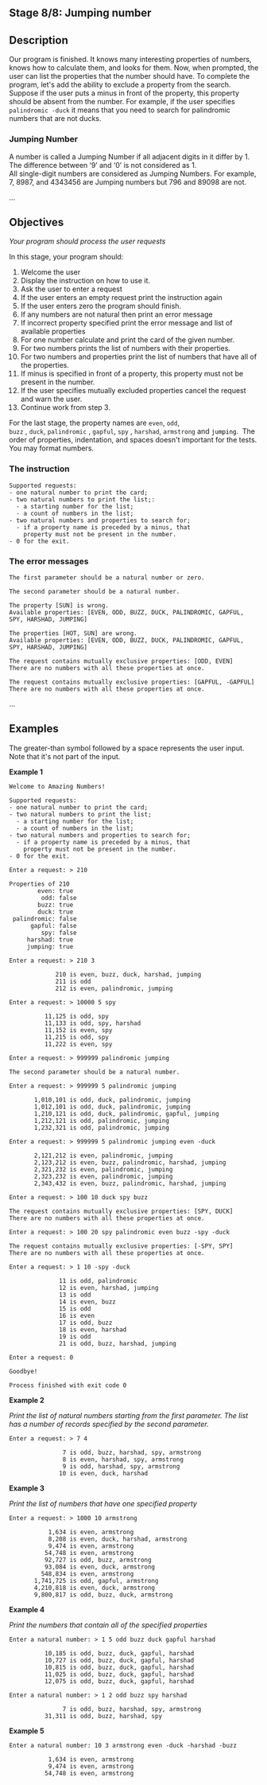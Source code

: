 <h2><strong>Stage 8/8: </strong>Jumping&nbsp;<strong>number</strong></h2>

<h2>Description</h2>

<p>Our program is finished. It knows many interesting properties of numbers, knows how to calculate them, and looks for them. Now, when prompted, the user can list the properties that the number should have. To complete the program, let&#39;s add the ability to exclude a property from the search. Suppose if the user puts a minus in front of the property, this property should be absent from the number. For example, if the user specifies <code>palindromic -duck</code>&nbsp;it means that you need to search for palindromic numbers that are not ducks.</p>

<h3>Jumping&nbsp;Number</h3>

<p>A number is called a Jumping Number if all adjacent digits in it differ by 1. The difference between &lsquo;9&rsquo; and &lsquo;0&rsquo; is not considered as 1.<br />
All single-digit numbers are considered as Jumping Numbers. For example, 7, 8987, and 4343456 are Jumping numbers but 796 and 89098 are not.</p>

<p>...</p>

<h2>Objectives</h2>

<p><em>Your program should process the user requests</em></p>

<p>In this stage, your program should:</p>

<ol>
	<li>Welcome the user</li>
	<li>Display the instruction on how to use it.</li>
	<li>Ask the user to enter a request</li>
	<li>If the user enters an empty request print the instruction again</li>
	<li>If the user enters zero the program should finish.&nbsp;</li>
	<li>If any numbers are not natural then print an error message</li>
	<li>If incorrect property specified print the error message and list of available properties</li>
	<li>For&nbsp;one number&nbsp;calculate and print the card of the given number.</li>
	<li>For two numbers prints the list of numbers with their properties.</li>
	<li>For two numbers and properties print the list of numbers that have all of the properties.</li>
	<li>If minus is specified in front of a property, this property must not be present in the number.</li>
	<li>If the user specifies mutually excluded properties cancel the request and warn the user.&nbsp;</li>
	<li>Continue&nbsp;work from step 3.</li>
</ol>

<p>For the last stage, the property names are&nbsp;<code>even</code>, <code>odd</code>, <code>buzz</code>&nbsp;,&nbsp;<code>duck</code>,&nbsp;<code>palindromic</code>&nbsp;, <code>gapful</code>,&nbsp;<code>spy</code>&nbsp;,&nbsp;<code>harshad</code>,&nbsp;<code>armstrong</code> and <code><span style="color:#000000">jumping</span></code>.&nbsp;&nbsp;The order of properties, indentation,&nbsp;and spaces doesn&#39;t important for the tests. You may format numbers.</p>

<h3>The instruction</h3>

<pre>
<code class="language-no-highlight">Supported requests:
- one natural number to print the card;
- two natural numbers to print the list;:
  - a starting number for the list;
  - a count of numbers in the list;
- two natural numbers and properties to search for;
  - if a property name is preceded by a minus, that 
    property must not be present in the number.
- 0 for the exit. </code></pre>

<h3>The error messages</h3>

<pre>
<code class="language-no-highlight">The first parameter should be a natural number or zero.</code></pre>

<pre>
<code class="language-no-highlight">The second parameter should be a natural number.</code></pre>

<pre>
<code class="language-no-highlight">The property [SUN] is wrong.
Available properties: [EVEN, ODD, BUZZ, DUCK, PALINDROMIC, GAPFUL, SPY, HARSHAD, JUMPING]</code></pre>

<pre>
<code class="language-no-highlight">The properties [HOT, SUN] are wrong.
Available properties: [EVEN, ODD, BUZZ, DUCK, PALINDROMIC, GAPFUL, SPY, HARSHAD, JUMPING]</code></pre>

<pre>
<code class="language-no-highlight">The request contains mutually exclusive properties: [ODD, EVEN]
There are no numbers with all these properties at once.</code></pre>

<pre>
<code class="language-no-highlight">The request contains mutually exclusive properties: [GAPFUL, -GAPFUL]
There are no numbers with all these properties at once.</code></pre>

<p>...</p>

<h2>Examples</h2>

<p>The greater-than symbol followed by a space represents the user input. Note that it&#39;s not part of the input.</p>

<p><strong>Example 1</strong></p>

<pre>
<code class="language-no-highlight">Welcome to Amazing Numbers!

Supported requests:
- one natural number to print the card;
- two natural numbers to print the list;
  - a starting number for the list;
  - a count of numbers in the list;
- two natural numbers and properties to search for;
  - if a property name is preceded by a minus, that 
    property must not be present in the number.
- 0 for the exit. 

Enter a request: &gt; 210

Properties of 210
        even: true
         odd: false
        buzz: true
        duck: true
 palindromic: false
      gapful: false
         spy: false
     harshad: true
     jumping: true

Enter a request: &gt; 210 3

             210 is even, buzz, duck, harshad, jumping
             211 is odd
             212 is even, palindromic, jumping

Enter a request: &gt; 10000 5 spy

          11,125 is odd, spy
          11,133 is odd, spy, harshad
          11,152 is even, spy
          11,215 is odd, spy
          11,222 is even, spy

Enter a request: &gt; 999999 palindromic jumping

The second parameter should be a natural number.

Enter a request: &gt; 999999 5 palindromic jumping

       1,010,101 is odd, duck, palindromic, jumping
       1,012,101 is odd, duck, palindromic, jumping
       1,210,121 is odd, duck, palindromic, gapful, jumping
       1,212,121 is odd, palindromic, jumping
       1,232,321 is odd, palindromic, jumping

Enter a request: &gt; 999999 5 palindromic jumping even -duck

       2,121,212 is even, palindromic, jumping
       2,123,212 is even, buzz, palindromic, harshad, jumping
       2,321,232 is even, palindromic, jumping
       2,323,232 is even, palindromic, jumping
       2,343,432 is even, buzz, palindromic, harshad, jumping

Enter a request: &gt; 100 10 duck spy buzz

The request contains mutually exclusive properties: [SPY, DUCK]
There are no numbers with all these properties at once.

Enter a request: &gt; 100 20 spy palindromic even buzz -spy -duck

The request contains mutually exclusive properties: [-SPY, SPY]
There are no numbers with all these properties at once.

Enter a request: &gt; 1 10 -spy -duck

              11 is odd, palindromic
              12 is even, harshad, jumping
              13 is odd
              14 is even, buzz
              15 is odd
              16 is even
              17 is odd, buzz
              18 is even, harshad
              19 is odd
              21 is odd, buzz, harshad, jumping

Enter a request: 0

Goodbye!

Process finished with exit code 0</code></pre>

<p><strong>Example 2</strong></p>

<p><em>Print the list of natural numbers starting from the first parameter. The list has a number of records specified by the second parameter.&nbsp;</em></p>

<pre>
<code class="language-no-highlight">Enter a request: &gt; 7 4

               7 is odd, buzz, harshad, spy, armstrong
               8 is even, harshad, spy, armstrong
               9 is odd, harshad, spy, armstrong
              10 is even, duck, harshad</code></pre>

<p><strong>Example 3</strong></p>

<p><em>Print the list of numbers that have one specified property</em></p>

<pre>
<code class="language-no-highlight">Enter a request: &gt; 1000 10 armstrong

           1,634 is even, armstrong
           8,208 is even, duck, harshad, armstrong
           9,474 is even, armstrong
          54,748 is even, armstrong
          92,727 is odd, buzz, armstrong
          93,084 is even, duck, armstrong
         548,834 is even, armstrong
       1,741,725 is odd, gapful, armstrong
       4,210,818 is even, duck, armstrong
       9,800,817 is odd, buzz, duck, armstrong</code></pre>

<p><strong>Example 4</strong></p>

<p><em>Print the numbers that contain all of the specified properties</em></p>

<pre>
<code class="language-no-highlight">Enter a natural number: &gt; 1 5 odd buzz duck gapful harshad

          10,185 is odd, buzz, duck, gapful, harshad
          10,727 is odd, buzz, duck, gapful, harshad
          10,815 is odd, buzz, duck, gapful, harshad
          11,025 is odd, buzz, duck, gapful, harshad
          12,075 is odd, buzz, duck, gapful, harshad

Enter a natural number: &gt; 1 2 odd buzz spy harshad

               7 is odd, buzz, harshad, spy, armstrong
          31,311 is odd, buzz, harshad, spy
</code></pre>

<p><strong>Example 5</strong></p>

<pre>
<code class="language-no-highlight">Enter a natural number: 10 3 armstrong even -duck -harshad -buzz

           1,634 is even, armstrong
           9,474 is even, armstrong
          54,748 is even, armstrong</code></pre>
